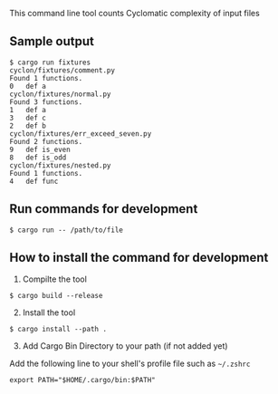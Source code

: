 This command line tool counts Cyclomatic complexity of input files

## Sample output

```
$ cargo run fixtures
cyclon/fixtures/comment.py
Found 1 functions.
0	def a
cyclon/fixtures/normal.py
Found 3 functions.
1	def a
3	def c
2	def b
cyclon/fixtures/err_exceed_seven.py
Found 2 functions.
9	def is_even
8	def is_odd
cyclon/fixtures/nested.py
Found 1 functions.
4	def func
```

## Run commands for development

```
$ cargo run -- /path/to/file
```

## How to install the command for development

1. Compilte the tool

```
$ cargo build --release
```

2. Install the tool

```
$ cargo install --path .
```

3. Add Cargo Bin Directory to your path (if not added yet)

Add the following line to your shell\'s profile file such as `~/.zshrc`

```
export PATH="$HOME/.cargo/bin:$PATH"
```
